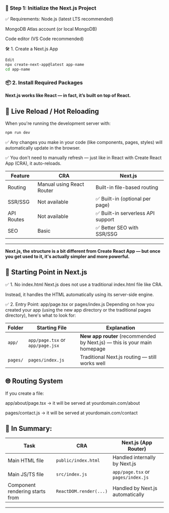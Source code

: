 ### 🚀 Step 1: Initialize the Next.js Project

✅ Requirements:
Node.js (latest LTS recommended)

MongoDB Atlas account (or local MongoDB)

Code editor (VS Code recommended)

🛠️ 1. Create a Next.js App

```bash
Edit
npx create-next-app@latest app-name
cd app-name
```

### 📦 2. Install Required Packages

**Next.js works like React — in fact, it’s built on top of React.**

## 🔄 Live Reload / Hot Reloading

When you're running the development server with:

```bash
npm run dev
```

✅ Any changes you make in your code (like components, pages, styles) will automatically update in the browser.

✅ You don't need to manually refresh — just like in React with Create React App (CRA), it auto-reloads.

| Feature    | CRA                       | Next.js                            |
| ---------- | ------------------------- | ---------------------------------- |
| Routing    | Manual using React Router | Built-in file-based routing        |
| SSR/SSG    | Not available             | ✅ Built-in (optional per page)    |
| API Routes | Not available             | ✅ Built-in serverless API support |
| SEO        | Basic                     | ✅ Better SEO with SSR/SSG         |

---

**Next.js, the structure is a bit different from Create React App — but once you get used to it, it's actually simpler and more powerful.**

## 🚀 Starting Point in Next.js

✅ 1. No index.html
Next.js does not use a traditional index.html file like CRA.

Instead, it handles the HTML automatically using its server-side engine.

✅ 2. Entry Point: app/page.tsx or pages/index.js
Depending on how you created your app (using the new app directory or the traditional pages directory), here's what to look for:

| Folder   | Starting File                    | Explanation                                                              |
| -------- | -------------------------------- | ------------------------------------------------------------------------ |
| `app/`   | `app/page.tsx` or `app/page.jsx` | **New app router** (recommended by Next.js) — this is your main homepage |
| `pages/` | `pages/index.js`                 | Traditional Next.js routing — still works well                           |

## 🌐 Routing System

If you create a file:

app/about/page.tsx → it will be served at yourdomain.com/about

pages/contact.js → it will be served at yourdomain.com/contact

## 📁 In Summary:

| Task                            | CRA                    | Next.js (App Router)               |
| ------------------------------- | ---------------------- | ---------------------------------- |
| Main HTML file                  | `public/index.html`    | Handled internally by Next.js      |
| Main JS/TS file                 | `src/index.js`         | `app/page.tsx` or `pages/index.js` |
| Component rendering starts from | `ReactDOM.render(...)` | Handled by Next.js automatically   |

---
